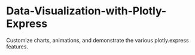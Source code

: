 # Data-Visualization-with-Plotly-Express
Customize charts, animations, and demonstrate the various plotly.express features.
